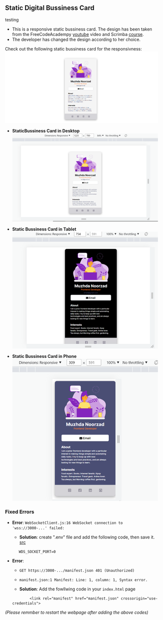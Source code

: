 ##  **Static Digital Bussiness Card**
testing

- This is a responsive static bussiness card. The design has been taken from the FreeCodeAcadempy [youtube](https://www.youtube.com/watch?v=bMknfKXIFA8) video and Scrimba [course](https://scrimba.com/learn/learnreact). 
- The developer has changed the design according to her choice. 


Check out the following static bussiness card for the responsivness: 
![Bussiness Card in Desktop](./src/images/desktop1.PNG)

- **StaticBussiness Card in Desktop**
![Bussiness Card in Desktop](./src/images/desktop.PNG)

- **Static Bussiness Card in Tablet**
![Bussiness Card in Tablet](./src/images/tablet.PNG)

- **Static Bussiness Card in Phone**
![Bussiness Card in Phone](./src/images/phone.PNG)

### **Fixed Errors**

 - **Error**: ```WebSocketClient.js:16 WebSocket connection to 'wss://3000-...' failed:```
    - **Solution**: create ".env" file and add the following code, then save it. [src](https://github.com/facebook/create-react-app/issues/11897)
    ```
       WDS_SOCKET_PORT=0 
    ```

- **Error**:  
    - `GET https://3000-.../manifest.json 401 (Unauthorized)` 
    - `manifest.json:1 Manifest: Line: 1, column: 1, Syntax error.`

    - **Solution**: Add the fowllwing code in your `index.html` page
    ``` 
            <link rel="manifest" href="manifest.json" crossorigin="use-credentials"> 
    ```

*(Please remmber to restart the webpage after adding the above codes)*
   
